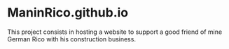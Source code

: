 # ManinRico.github.io
This project consists in hosting a website to support a good friend of mine German Rico with his construction business. 
